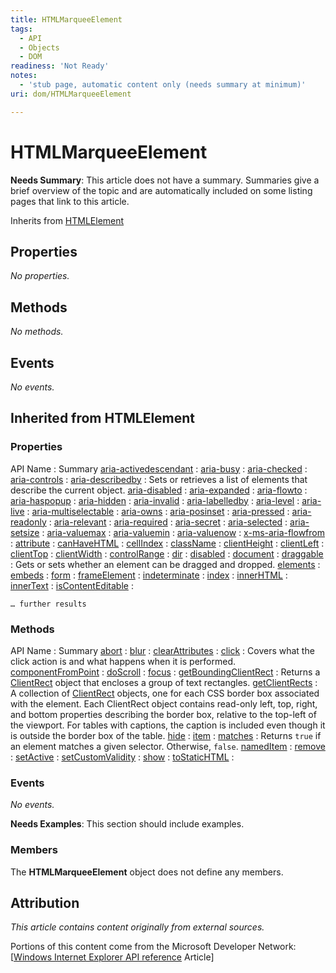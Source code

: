 ```yaml
---
title: HTMLMarqueeElement
tags:
  - API
  - Objects
  - DOM
readiness: 'Not Ready'
notes:
  - 'stub page, automatic content only (needs summary at minimum)'
uri: dom/HTMLMarqueeElement

---
```

# HTMLMarqueeElement

**Needs Summary**: This article does not have a summary. Summaries give a brief overview of the topic and are automatically included on some listing pages that link to this article.

<span data-meta="subclass_of" data-type="key">Inherits from <span data-type="value">[HTMLElement](/dom/HTMLElement)</span></span>

## Properties

*No properties.*

## Methods

*No methods.*

## Events

*No events.*

## Inherited from HTMLElement

### Properties

API Name
:   Summary
[aria-activedescendant](/aria/attributes/aria-activedescendant)
:
[aria-busy](/aria/attributes/aria-busy)
:
[aria-checked](/aria/attributes/aria-checked)
:
[aria-controls](/aria/attributes/aria-controls)
:
[aria-describedby](/aria/attributes/aria-describedby)
:   Sets or retrieves a list of elements that describe the current object.
[aria-disabled](/aria/attributes/aria-disabled)
:
[aria-expanded](/aria/attributes/aria-expanded)
:
[aria-flowto](/aria/attributes/aria-flowto)
:
[aria-haspopup](/aria/attributes/aria-haspopup)
:
[aria-hidden](/aria/attributes/aria-hidden)
:
[aria-invalid](/aria/attributes/aria-invalid)
:
[aria-labelledby](/aria/attributes/aria-labelledby)
:
[aria-level](/aria/attributes/aria-level)
:
[aria-live](/aria/attributes/aria-live)
:
[aria-multiselectable](/aria/attributes/aria-multiselectable)
:
[aria-owns](/aria/attributes/aria-owns)
:
[aria-posinset](/aria/attributes/aria-posinset)
:
[aria-pressed](/aria/attributes/aria-pressed)
:
[aria-readonly](/aria/attributes/aria-readonly)
:
[aria-relevant](/aria/attributes/aria-relevant)
:
[aria-required](/aria/attributes/aria-required)
:
[aria-secret](/aria/attributes/aria-secret)
:
[aria-selected](/aria/attributes/aria-selected)
:
[aria-setsize](/aria/attributes/aria-setsize)
:
[aria-valuemax](/aria/attributes/aria-valuemax)
:
[aria-valuemin](/aria/attributes/aria-valuemin)
:
[aria-valuenow](/aria/attributes/aria-valuenow)
:
[x-ms-aria-flowfrom](/aria/attributes/x-ms-aria-flowfrom)
:
[attribute](/dom/HTMLElement/attribute)
:
[canHaveHTML](/dom/HTMLElement/canHaveHTML)
:
[cellIndex](/dom/HTMLElement/cellIndex)
:
[className](/dom/HTMLElement/className)
:
[clientHeight](/dom/HTMLElement/clientHeight)
:
[clientLeft](/dom/HTMLElement/clientLeft)
:
[clientTop](/dom/HTMLElement/clientTop)
:
[clientWidth](/dom/HTMLElement/clientWidth)
:
[controlRange](/dom/HTMLElement/controlRange)
:
[dir](/dom/HTMLElement/dir)
:
[disabled](/dom/HTMLElement/disabled)
:
[document](/dom/HTMLElement/document)
:
[draggable](/dom/HTMLElement/draggable)
:   Gets or sets whether an element can be dragged and dropped.
[elements](/dom/HTMLElement/elements)
:
[embeds](/dom/HTMLElement/embeds)
:
[form](/dom/HTMLElement/form)
:
[frameElement](/dom/HTMLElement/frameElement)
:
[indeterminate](/dom/HTMLElement/indeterminate)
:
[index](/dom/HTMLElement/index)
:
[innerHTML](/dom/HTMLElement/innerHTML)
:
[innerText](/dom/HTMLElement/innerText)
:
[isContentEditable](/dom/HTMLElement/isContentEditable)
:

<!-- -->

    … further results

### Methods

API Name
:   Summary
[abort](/dom/HTMLElement/abort)
:
[blur](/dom/HTMLElement/blur)
:
[clearAttributes](/dom/HTMLElement/clearAttributes)
:
[click](/dom/HTMLElement/click)
:   Covers what the click action is and what happens when it is performed.
[componentFromPoint](/dom/HTMLElement/componentFromPoint)
:
[doScroll](/dom/HTMLElement/doScroll)
:
[focus](/dom/HTMLElement/focus)
:
[getBoundingClientRect](/dom/HTMLElement/getBoundingClientRect)
:   Returns a [ClientRect](/css/cssom/ClientRect) object that encloses a group of text rectangles.
[getClientRects](/dom/HTMLElement/getClientRects)
:   A collection of [ClientRect](/css/cssom/ClientRect) objects, one for each CSS border box associated with the element. Each ClientRect object contains read-only left, top, right, and bottom properties describing the border box, relative to the top-left of the viewport. For tables with captions, the caption is included even though it is outside the border box of the table.
[hide](/dom/HTMLElement/hide)
:
[item](/dom/HTMLElement/item)
:
[matches](/dom/HTMLElement/matches)
:   Returns `true` if an element matches a given selector. Otherwise, `false`.
[namedItem](/dom/HTMLElement/namedItem)
:
[remove](/dom/HTMLElement/remove)
:
[setActive](/dom/HTMLElement/setActive)
:
[setCustomValidity](/dom/HTMLElement/setCustomValidity)
:
[show](/dom/HTMLElement/show)
:
[toStaticHTML](/dom/HTMLElement/toStaticHTML)
:

### Events

*No events.*

**Needs Examples**: This section should include examples.

### Members

The **HTMLMarqueeElement** object does not define any members.

## Attribution

*This article contains content originally from external sources.*

Portions of this content come from the Microsoft Developer Network: [[Windows Internet Explorer API reference](http://msdn.microsoft.com/en-us/library/ie/hh828809%28v=vs.85%29.aspx) Article]

